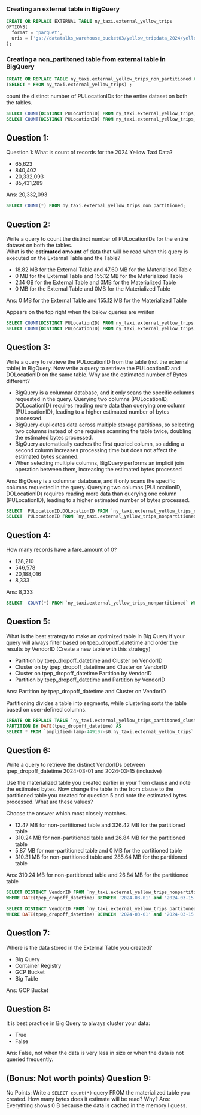### Creating an external table in BigQuery

```sql
CREATE OR REPLACE EXTERNAL TABLE ny_taxi.external_yellow_trips
OPTIONS(
  format = 'parquet',
  uris = ['gs://datatalks_warehouse_bucket03/yellow_tripdata_2024/yellow_tripdata_2024-*.parquet']
);
```
### Creating a non_partitoned table from external table in BigQuery

```sql
CREATE OR REPLACE TABLE ny_taxi.external_yellow_trips_non_partitioned AS
(SELECT * FROM ny_taxi.external_yellow_trips) ;

```

count the distinct number of PULocationIDs for the entire dataset on both the tables.

``` sql
SELECT COUNT(DISTINCT PULocationID) FROM ny_taxi.external_yellow_trips;
SELECT COUNT(DISTINCT PULocationID) FROM ny_taxi.external_yellow_trips_non_partitioned; 

```

## Question 1:
Question 1: What is count of records for the 2024 Yellow Taxi Data?
- 65,623
- 840,402
- 20,332,093
- 85,431,289

Ans: 20,332,093

```sql
SELECT COUNT(*) FROM ny_taxi.external_yellow_trips_non_partitioned;
```


## Question 2:
Write a query to count the distinct number of PULocationIDs for the entire dataset on both the tables.</br> 
What is the **estimated amount** of data that will be read when this query is executed on the External Table and the Table?

- 18.82 MB for the External Table and 47.60 MB for the Materialized Table
- 0 MB for the External Table and 155.12 MB for the Materialized Table
- 2.14 GB for the External Table and 0MB for the Materialized Table
- 0 MB for the External Table and 0MB for the Materialized Table

Ans: 0 MB for the External Table and 155.12 MB for the Materialized Table

Appears on the top right when the below queries are wriiten

```sql
SELECT COUNT(DISTINCT PULocationID) FROM ny_taxi.external_yellow_trips;
SELECT COUNT(DISTINCT PULocationID) FROM ny_taxi.external_yellow_trips_non_partitioned; 
```

## Question 3:
Write a query to retrieve the PULocationID from the table (not the external table) in BigQuery. Now write a query to retrieve the PULocationID and DOLocationID on the same table. Why are the estimated number of Bytes different?
- BigQuery is a columnar database, and it only scans the specific columns requested in the query. Querying two columns (PULocationID, DOLocationID) requires 
reading more data than querying one column (PULocationID), leading to a higher estimated number of bytes processed.
- BigQuery duplicates data across multiple storage partitions, so selecting two columns instead of one requires scanning the table twice, 
doubling the estimated bytes processed.
- BigQuery automatically caches the first queried column, so adding a second column increases processing time but does not affect the estimated bytes scanned.
- When selecting multiple columns, BigQuery performs an implicit join operation between them, increasing the estimated bytes processed

Ans: BigQuery is a columnar database, and it only scans the specific columns requested in the query. Querying two columns (PULocationID, DOLocationID) requires 
reading more data than querying one column (PULocationID), leading to a higher estimated number of bytes processed.

```sql
SELECT  PULocationID,DOLocationID FROM `ny_taxi.external_yellow_trips_nonpartitioned` ;
SELECT  PULocationID FROM `ny_taxi.external_yellow_trips_nonpartitioned` ;
```

## Question 4:
How many records have a fare_amount of 0?
- 128,210
- 546,578
- 20,188,016
- 8,333

Ans: 8,333

```sql
SELECT  COUNT(*) FROM `ny_taxi.external_yellow_trips_nonpartitioned` WHERE fare_amount = 0;
```

## Question 5:
What is the best strategy to make an optimized table in Big Query if your query will always filter based on tpep_dropoff_datetime and order the results by VendorID (Create a new table with this strategy)
- Partition by tpep_dropoff_datetime and Cluster on VendorID
- Cluster on by tpep_dropoff_datetime and Cluster on VendorID
- Cluster on tpep_dropoff_datetime Partition by VendorID
- Partition by tpep_dropoff_datetime and Partition by VendorID

Ans: Partition by tpep_dropoff_datetime and Cluster on VendorID

Partitioning divides a table into segments, while clustering sorts the table based on user-defined columns.

```sql
CREATE OR REPLACE TABLE `ny_taxi.external_yellow_trips_partitoned_clustered`
PARTITION BY DATE(tpep_dropoff_datetime) AS
SELECT * FROM `amplified-lamp-449107-s0.ny_taxi.external_yellow_trips` ;
```

## Question 6:
Write a query to retrieve the distinct VendorIDs between tpep_dropoff_datetime
2024-03-01 and 2024-03-15 (inclusive)</br>

Use the materialized table you created earlier in your from clause and note the estimated bytes. Now change the table in the from clause to the partitioned table you created for question 5 and note the estimated bytes processed. What are these values? </br>

Choose the answer which most closely matches.</br> 

- 12.47 MB for non-partitioned table and 326.42 MB for the partitioned table
- 310.24 MB for non-partitioned table and 26.84 MB for the partitioned table
- 5.87 MB for non-partitioned table and 0 MB for the partitioned table
- 310.31 MB for non-partitioned table and 285.64 MB for the partitioned table

Ans: 310.24 MB for non-partitioned table and 26.84 MB for the partitioned table

```sql
SELECT DISTINCT VendorID FROM `ny_taxi.external_yellow_trips_nonpartitioned`
WHERE DATE(tpep_dropoff_datetime) BETWEEN '2024-03-01' and '2024-03-15' ;

SELECT DISTINCT VendorID FROM `ny_taxi.external_yellow_trips_partitoned_clustered`
WHERE DATE(tpep_dropoff_datetime) BETWEEN '2024-03-01' and '2024-03-15' ;

```

## Question 7: 
Where is the data stored in the External Table you created?

- Big Query
- Container Registry
- GCP Bucket
- Big Table

Ans: GCP Bucket

## Question 8:
It is best practice in Big Query to always cluster your data:
- True
- False

Ans: False, not when the data is very less in size or when the data is not queried frequently.


## (Bonus: Not worth points) Question 9:
No Points: Write a `SELECT count(*)` query FROM the materialized table you created. How many bytes does it estimate will be read? Why?
Ans: Everything shows 0 B because the data is cached in the memory I guess.